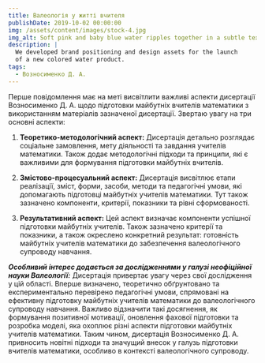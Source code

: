 ```yaml
---
title: Валеологія у житті вчителя
publishDate: 2019-10-02 00:00:00
img: /assets/content/images/stock-4.jpg
img_alt: Soft pink and baby blue water ripples together in a subtle texture.
description: |
  We developed brand positioning and design assets for the launch
  of a new colored water product.
tags:
  - Возносименко Д. А.
---
```


Перше повідомлення має на меті висвітлити важливі аспекти дисертації Возносименко Д. А. щодо підготовки майбутніх вчителів математики з використанням матеріалів зазначеної дисертації. Звертаю увагу на три основні аспекти:
1. **Теоретико-методологічний аспект:** Дисертація детально розглядає соціальне замовлення, мету діяльності та завдання учителів математики. Також додає методологічні підходи та принципи, які є важливими для формування підготовки майбутніх вчителів.

2. **Змістово-процесуальний аспект:** Дисертація висвітлює етапи реалізації, зміст, форми, засоби, методи та педагогічні умови, які допомагають підготовці майбутніх учителів математики. Тут також зазначено компоненти, критерії, показники та рівні сформованості.

3. **Результативний аспект:** Цей аспект визначає компоненти успішної підготовки майбутніх учителів. Також зазначено критерії та показники, а також окреслено конкретний результат: готовність майбутніх учителів математики до забезпечення валеологічного супроводу навчання.

***Особливий інтерес додається за дослідженнями у галузі неофіційної науки Валеології:*** Дисертація привертає увагу через свої дослідження у цій області. Вперше визначено, теоретично обґрунтовано та експериментально перевірено педагогічні умови, спрямовані на ефективну підготовку майбутніх учителів математики до валеологічного супроводу навчання. Важливо відзначити такі досягнення, як формування позитивної мотивації, оновлення фахової підготовки та розробка моделі, яка охоплює різні аспекти підготовки майбутніх учителів математики.
Таким чином, дисертація Возносименко Д. А. привносить новітні підходи та значущий внесок у галузь підготовки вчителів математики, особливо в контексті валеологічного супроводу.
